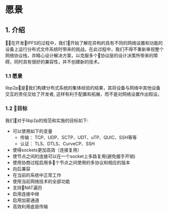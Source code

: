 # 愿景

## 1. 介绍
在开发IPFS的过程中，我们开始了解在异构的具有不同的网络设置和功能的设备上运行分布式文件系统时带来的挑战。在此过程中，我们不得不重新审视整个网络协议栈，并精心设计解决方案，以克服多个协议层的设计决策所带来的障碍，同时具有很好的兼容性，并不创建新的技术。

### 1.1 愿景
libp2p是我们构建分布式系统的集体经验的结果，其将设备与网络中其他设备交互的责任交给了开发者, 这样有利于配置和拓展，而不是对网络设置作出假设。

### 1.2 目标
我们对于libp2p的规范和实施的目标如下:
  - 可以使用如下的变量
    - 传输： TCP、UDP、SCTP、UDT、uTP、QUIC、SSH等等
    - 认证： TLS、DTLS、CurveCP、SSH
  - 使得sockets更加高效（连接复用）
  - 使节点之间的连接可以在一个socket上多路复用(避免握手开销)
  - 使用协商过程启用多个节点之间使用的多协议和相应的版本
  - 向后兼容
  - 在当前的系统中正常工作
  - 使用当前网络技术的全部功能
  - 支持NAT遍历
  - 启用连接中继
  - 启用加密通道
  - 高效利用底层传输
